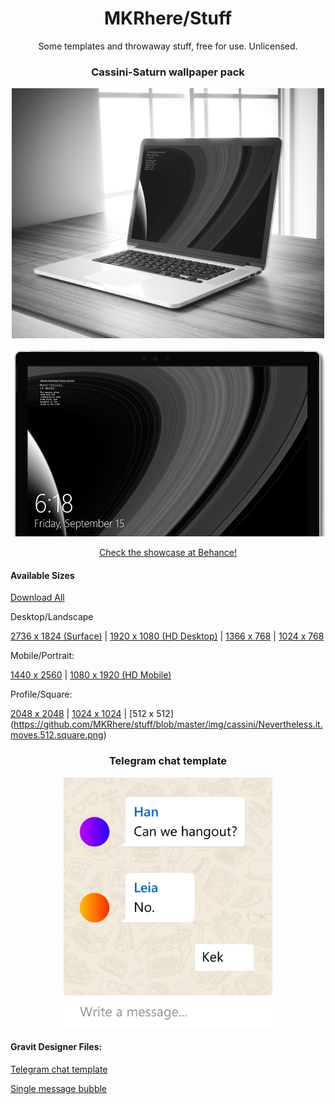 <h1 align=center>MKRhere/Stuff</h1>

<p align=center>Some templates and throwaway stuff, free for use. Unlicensed.</p>

<h3 align=center>Cassini-Saturn wallpaper pack</h3>

<p  align=center>
<img alt="Cassini-Saturn" src="img/cassini/cassini-macbook.jpg" height=400px />
</p>
<p  align=center>
<img alt="Cassini-Saturn-Surface" src="img/cassini/cassini-surface.jpg" height=300px />
</p>

<p  align=center><a href="https://www.behance.net/gallery/56777859/CassiniSaturn-wallpaper-pack">Check the showcase at Behance!</a></p>

#### Available Sizes

[Download All](https://github.com/MKRhere/stuff/releases/tag/cassini.saturn)

Desktop/Landscape

[2736 x 1824 (Surface)](https://github.com/MKRhere/stuff/blob/telegram.chat/img/cassini/Nevertheless.it.moves.2736.1824.landscape.surfacepro.png) | [1920 x 1080 (HD Desktop)](https://github.com/MKRhere/stuff/blob/telegram.chat/img/cassini/Nevertheless.it.moves.1920.1080.landscape.png) | [1366 x 768](https://github.com/MKRhere/stuff/blob/telegram.chat/img/cassini/Nevertheless.it.moves.1366.768.landscape.png) | [1024 x 768](https://github.com/MKRhere/stuff/blob/telegram.chat/img/cassini/Nevertheless.it.moves.1024.768.landscape.png)

Mobile/Portrait:

[1440 x 2560](https://github.com/MKRhere/stuff/blob/telegram.chat/img/cassini/Nevertheless.it.moves.1440.2560.portrait.mobile.png) | [1080 x 1920 (HD Mobile)](https://github.com/MKRhere/stuff/blob/telegram.chat/img/cassini/Nevertheless.it.moves.1080.1920.portrait.png)

Profile/Square:

[2048 x 2048](https://github.com/MKRhere/stuff/blob/master/img/cassini/Nevertheless.it.moves.2048.square.png) | [1024 x 1024](https://github.com/MKRhere/stuff/blob/master/img/cassini/Nevertheless.it.moves.1024.square.png) | [512 x 512] (https://github.com/MKRhere/stuff/blob/master/img/cassini/Nevertheless.it.moves.512.square.png)

<h3 align=center>Telegram chat template</h3>

<p  align=center>
<img alt="Telegram chat" src="img/Telegram-chat.jpeg" height=400px />
</p>

#### Gravit Designer Files:

[Telegram chat template](https://github.com/MKRhere/stuff/blob/master/templates/Telegram%20chat.gvdesign)

[Single message bubble](https://github.com/MKRhere/stuff/blob/master/templates/Telegram%20message%20bubble.gvdesign)